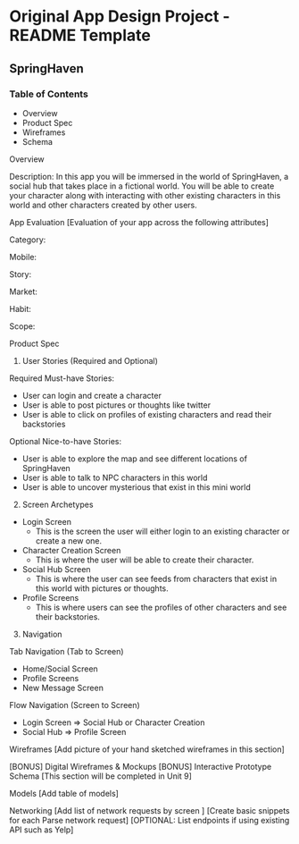 # Original App Design Project - README Template

## SpringHaven

### Table of Contents
- Overview
- Product Spec
- Wireframes
- Schema

Overview

Description:
In this app you will be immersed in the world of SpringHaven, a social hub that takes place in a fictional world. You will be able to create your character along with interacting with other existing characters in this world and other characters created by other users.

App Evaluation
[Evaluation of your app across the following attributes]

Category:

Mobile:

Story:

Market:

Habit:

Scope:

Product Spec
1. User Stories (Required and Optional)
   
Required Must-have Stories:

- User can login and create a character
- User is able to post pictures or thoughts like twitter
- User is able to click on profiles of existing characters and read their backstories

Optional Nice-to-have Stories:

- User is able to explore the map and see different locations of SpringHaven
- User is able to talk to NPC characters in this world
- User is able to uncover mysterious that exist in this mini world

2. Screen Archetypes
- Login Screen
    - This is the screen the user will either login to an existing character or create a new one.
- Character Creation Screen
    - This is where the user will be able to create their character.
- Social Hub Screen
    - This is where the user can see feeds from characters that exist in this world with pictures or thoughts.
- Profile Screens
    - This is where users can see the profiles of other characters and see their backstories.

3. Navigation

Tab Navigation (Tab to Screen)
- Home/Social Screen
- Profile Screens
- New Message Screen

Flow Navigation (Screen to Screen)
 - Login Screen
=> Social Hub or Character Creation
 - Social Hub
=> Profile Screen

Wireframes
[Add picture of your hand sketched wireframes in this section] 

[BONUS] Digital Wireframes & Mockups
[BONUS] Interactive Prototype
Schema
[This section will be completed in Unit 9]

Models
[Add table of models]

Networking
[Add list of network requests by screen ]
[Create basic snippets for each Parse network request]
[OPTIONAL: List endpoints if using existing API such as Yelp]
